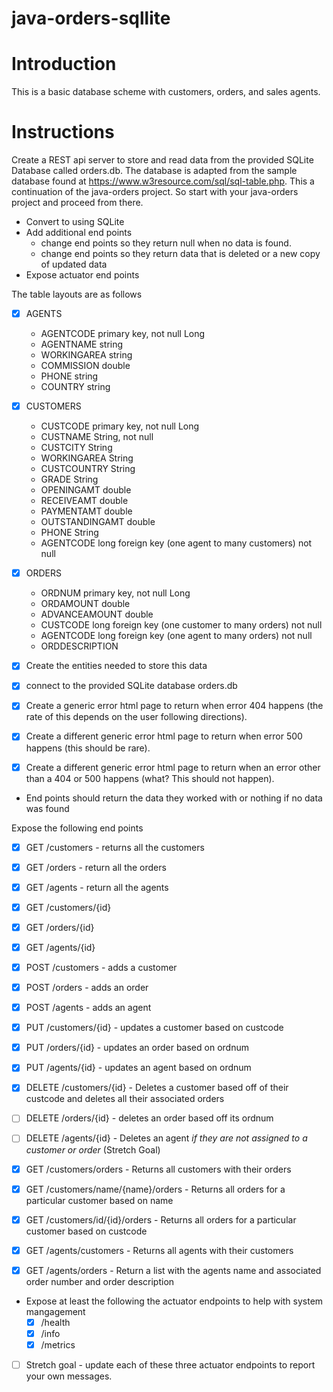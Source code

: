 # java-orders-sqllite

# Introduction

This is a basic database scheme with customers, orders, and sales agents.

# Instructions

Create a REST api server to store and read data from the provided SQLite Database called orders.db. The database is adapted from the sample database found at https://www.w3resource.com/sql/sql-table.php. This a continuation of the java-orders project. So start with your java-orders project and proceed from there.

* Convert to using SQLite
* Add additional end points
  - change end points so they return null when no data is found.
  - change end points so they return data that is deleted or a new copy of updated data
* Expose actuator end points

The table layouts are as follows

- [x] AGENTS
  * AGENTCODE primary key, not null Long
  * AGENTNAME string
  * WORKINGAREA string
  * COMMISSION double
  * PHONE string
  * COUNTRY string

- [x] CUSTOMERS
  * CUSTCODE primary key, not null Long
  * CUSTNAME String, not null
  * CUSTCITY String
  * WORKINGAREA String
  * CUSTCOUNTRY String
  * GRADE String
  * OPENINGAMT double
  * RECEIVEAMT double
  * PAYMENTAMT double
  * OUTSTANDINGAMT double
  * PHONE String
  * AGENTCODE long foreign key (one agent to many customers) not null

- [x] ORDERS
  * ORDNUM primary key, not null Long
  * ORDAMOUNT double
  * ADVANCEAMOUNT double
  * CUSTCODE long foreign key (one customer to many orders) not null
  * AGENTCODE long foreign key (one agent to many orders) not null
  * ORDDESCRIPTION


- [x] Create the entities needed to store this data
- [x] connect to the provided SQLite database orders.db
 
- [x] Create a generic error html page to return when error 404 happens (the rate of this depends on the user following directions).
- [x] Create a different generic error html page to return when error 500 happens (this should be rare).
- [x] Create a different generic error html page to return when an error other than a 404 or 500 happens (what? This should not happen).

- End points should return the data they worked with or nothing if no data was found

Expose the following end points

- [x] GET /customers - returns all the customers
- [x] GET /orders - return all the orders
- [x] GET /agents - return all the agents

- [x] GET /customers/{id}
- [x] GET /orders/{id}
- [x] GET /agents/{id}

- [x] POST /customers - adds a customer
- [x] POST /orders - adds an order
- [x] POST /agents - adds an agent

- [x] PUT /customers/{id} - updates a customer based on custcode
- [x] PUT /orders/{id} - updates an order based on ordnum
- [x] PUT /agents/{id} - updates an agent based on ordnum

- [x] DELETE /customers/{id} - Deletes a customer based off of their custcode and deletes all their associated orders
- [ ] DELETE /orders/{id} - deletes an order based off its ordnum
- [ ] DELETE /agents/{id} - Deletes an agent *if they are not assigned to a customer or order* (Stretch Goal)

- [x] GET /customers/orders - Returns all customers with their orders
- [x] GET /customers/name/{name}/orders - Returns all orders for a particular customer based on name
- [x] GET /customers/id/{id}/orders - Returns all orders for a particular customer based on custcode
- [x] GET /agents/customers - Returns all agents with their customers
- [x] GET /agents/orders - Return a list with the agents name and associated order number and order description

* Expose at least the following the actuator endpoints to help with system mangagement
   - [x] /health
   - [x] /info
   - [x] /metrics
   
- [ ] Stretch goal - update each of these three actuator endpoints to report your own messages. 

